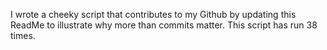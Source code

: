 I wrote a cheeky script that contributes to my Github by updating this ReadMe to illustrate why more than commits matter. This script has run 38 times.